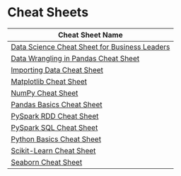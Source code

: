 # Cheat Sheets

Cheat Sheet Name |
----------   |
[Data Science Cheat Sheet for Business Leaders](data-science-cheat-sheet-for-business-leaders.pdf) |
[Data Wrangling in Pandas Cheat Sheet](data-wrangling-in-pandas-cheat-sheet.pdf) |
[Importing Data Cheat Sheet](importing-data-cheat-sheet.pdf) |
[Matplotlib Cheat Sheet](matplotlib-cheat-sheet.pdf) |
[NumPy Cheat Sheet](numpy-cheat-sheet.pdf) |
[Pandas Basics Cheat Sheet](pandas-basic-cheat-sheet.pdf) |
[PySpark RDD Cheat Sheet](pyspark-rdd-cheat-sheet.pdf) |
[PySpark SQL Cheat Sheet](pyspark-sql-basics-cheat-sheet.pdf) |
[Python Basics Cheat Sheet](python-basics-cheat-sheet.pdf) |
[Scikit-Learn Cheat Sheet](scikit-learn-cheat-sheet.pdf) |
[Seaborn Cheat Sheet](seaborn-cheat-sheet.pdf) |